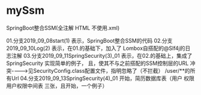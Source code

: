 # mySsm
SpringBoot整合SSM(全注解   HTML   不使用.xml)

01.分支2019_09_08start(1)  表示，SpringBoot整合SSM的代码
02.分支2019_09_10Log(2)    表示，在01.的基础下，加入了 Lombox自搭配的@Slf4j的日志注解
03.分支2019_09_11SpringSecurity(3)_01      表示，在02.的基础上，集成了SpringSecurity   实现简单的例子，
且，使其不与之前搭配的SSM控制层的URL  冲突---->见SecurityConfig.class配置文件，指明忽略了（不拦截） /user/**的所有Url
04.分支2019_09_13SpringSecurity(4)_01   开始，简历数据库表（用户  权限   用户权限中间表   三张，且开始，一个例子）

